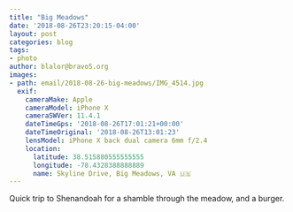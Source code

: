 ```yaml
---
title: "Big Meadows"
date: '2018-08-26T23:20:15-04:00'
layout: post
categories: blog
tags:
- photo
author: blalor@bravo5.org
images:
- path: email/2018-08-26-big-meadows/IMG_4514.jpg
  exif:
    cameraMake: Apple
    cameraModel: iPhone X
    cameraSWVer: 11.4.1
    dateTimeGps: '2018-08-26T17:01:21+00:00'
    dateTimeOriginal: '2018-08-26T13:01:23'
    lensModel: iPhone X back dual camera 6mm f/2.4
    location:
      latitude: 38.515880555555555
      longitude: -78.4328388888889
      name: Skyline Drive, Big Meadows, VA 🇺🇸
---
```


Quick trip to Shenandoah for a shamble through the meadow, and a burger. 




